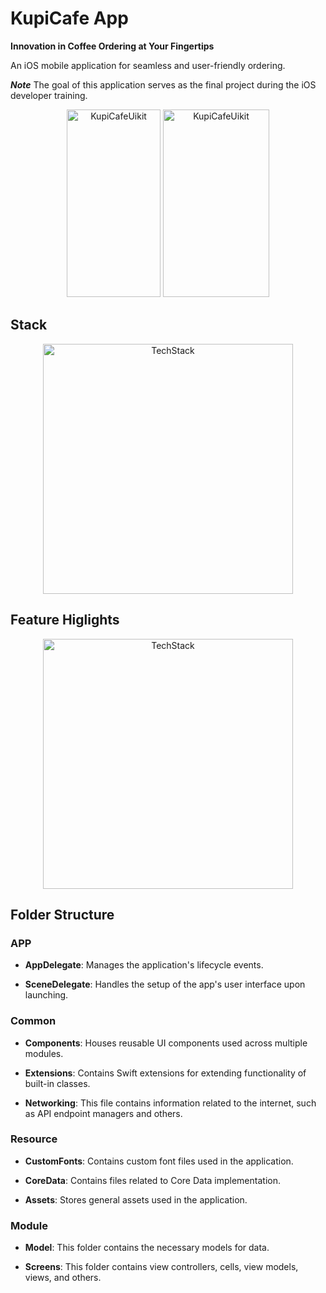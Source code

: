 # KupiCafe App
**Innovation in Coffee Ordering at Your Fingertips**

An iOS mobile application for seamless and user-friendly ordering.

<!-- Note -->
***Note***
The goal of this application serves as the final project during the iOS developer training.

<p align="center">
  <img src="https://github.com/IvanRikshandi/bootcamp-swift-phincon-batch-3/raw/main/project/ss1.png" alt="KupiCafeUikit" width="150" height="300">
  <img src="https://github.com/IvanRikshandi/bootcamp-swift-phincon-batch-3/raw/main/project/ss2.png" alt="KupiCafeUikit" width="170" height="300">
</p>

## Stack
<p align="center">
  <img src="https://github.com/IvanRikshandi/bootcamp-swift-phincon-batch-3/raw/main/project/Presentasi%20Final%20Project.jpg" alt="TechStack" height="400">
</p>

## Feature Higlights
<p align="center">
  <img src="https://github.com/IvanRikshandi/bootcamp-swift-phincon-batch-3/raw/main/project/Presentasi%20Final%20Project%20(1).jpg" alt="TechStack" height="400">
</p>

## Folder Structure

### APP

- **AppDelegate**: Manages the application's lifecycle events.
  
- **SceneDelegate**: Handles the setup of the app's user interface upon launching.
  
### Common

- **Components**: Houses reusable UI components used across multiple modules.

- **Extensions**: Contains Swift extensions for extending functionality of built-in classes.

- **Networking**: This file contains information related to the internet, such as API endpoint managers and others.

### Resource

- **CustomFonts**: Contains custom font files used in the application.

- **CoreData**: Contains files related to Core Data implementation.

- **Assets**: Stores general assets used in the application.

### Module

- **Model**: This folder contains the necessary models for data.
  
- **Screens**: This folder contains view controllers, cells, view models, views, and others.
